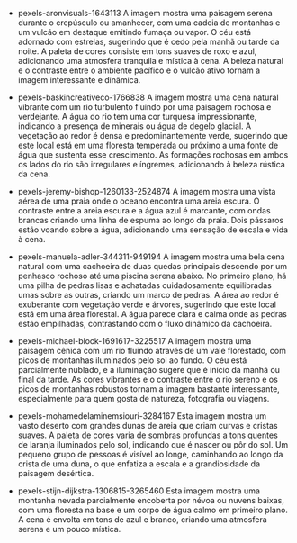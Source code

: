 - pexels-aronvisuals-1643113
A imagem mostra uma paisagem serena durante o crepúsculo ou amanhecer, com uma cadeia de montanhas e um vulcão em destaque emitindo fumaça ou vapor. O céu está adornado 
com estrelas, sugerindo que é cedo pela manhã ou tarde da noite. A paleta de cores consiste em tons suaves de roxo e azul, adicionando uma atmosfera tranquila e mística 
à cena. A beleza natural e o contraste entre o ambiente pacífico e o vulcão ativo tornam a imagem interessante e dinâmica.

- pexels-baskincreativeco-1766838
A imagem mostra uma cena natural vibrante com um rio turbulento fluindo por uma paisagem rochosa e verdejante. A água do rio tem uma cor turquesa impressionante, indicando 
a presença de minerais ou água de degelo glacial. A vegetação ao redor é densa e predominantemente verde, sugerindo que este local está em uma floresta temperada ou próximo 
a uma fonte de água que sustenta esse crescimento. As formações rochosas em ambos os lados do rio são irregulares e íngremes, adicionando à beleza rústica da cena.

- pexels-jeremy-bishop-1260133-2524874
A imagem mostra uma vista aérea de uma praia onde o oceano encontra uma areia escura. O contraste entre a areia escura e a água azul é marcante, com ondas brancas criando 
uma linha de espuma ao longo da praia. Dois pássaros estão voando sobre a água, adicionando uma sensação de escala e vida à cena.

- pexels-manuela-adler-344311-949194
A imagem mostra uma bela cena natural com uma cachoeira de duas quedas principais descendo por um penhasco rochoso até uma piscina serena abaixo. No primeiro plano, há uma 
pilha de pedras lisas e achatadas cuidadosamente equilibradas umas sobre as outras, criando um marco de pedras. A área ao redor é exuberante com vegetação verde e árvores, 
sugerindo que este local está em uma área florestal. A água parece clara e calma onde as pedras estão empilhadas, contrastando com o fluxo dinâmico da cachoeira.

- pexels-michael-block-1691617-3225517
A imagem mostra uma paisagem cênica com um rio fluindo através de um vale florestado, com picos de montanhas iluminados pelo sol ao fundo. O céu está parcialmente nublado, 
e a iluminação sugere que é início da manhã ou final da tarde. As cores vibrantes e o contraste entre o rio sereno e os picos de montanhas robustos tornam a imagem bastante 
interessante, especialmente para quem gosta de natureza, fotografia ou viagens.

- pexels-mohamedelaminemsiouri-3284167
Esta imagem mostra um vasto deserto com grandes dunas de areia que criam curvas e cristas suaves. A paleta de cores varia de sombras profundas a tons quentes de laranja 
iluminados pelo sol, indicando que é nascer ou pôr do sol. Um pequeno grupo de pessoas é visível ao longe, caminhando ao longo da crista de uma duna, o que enfatiza a 
escala e a grandiosidade da paisagem desértica.

- pexels-stijn-dijkstra-1306815-3265460
Esta imagem mostra uma montanha nevada parcialmente encoberta por névoa ou nuvens baixas, com uma floresta na base e um corpo de água calmo em primeiro plano. A cena é 
envolta em tons de azul e branco, criando uma atmosfera serena e um pouco mística.